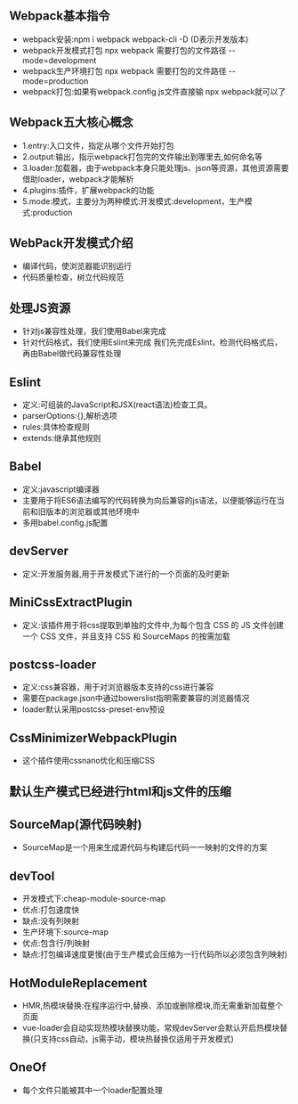 ##  Webpack基本指令
*   webpack安装:npm i webpack webpack-cli -D (D表示开发版本)
*   webpack开发模式打包 npx webpack 需要打包的文件路径 --mode=development
*   webpack生产环境打包 npx webpack 需要打包的文件路径
--mode=production
*   webpack打包:如果有webpack.config.js文件直接输 npx webpack就可以了

##  Webpack五大核心概念
*   1.entry:入口文件，指定从哪个文件开始打包
*   2.output:输出，指示webpack打包完的文件输出到哪里去,如何命名等
*   3.loader:加载器，由于webpack本身只能处理js、json等资源，其他资源需要借助loader，webpack才能解析
*   4.plugins:插件，扩展webpack的功能
*   5.mode:模式，主要分为两种模式:开发模式:development，生产模式:production

##  WebPack开发模式介绍
*   编译代码，使浏览器能识别运行
*   代码质量检查，树立代码规范

##  处理JS资源
*   针对js兼容性处理，我们使用Babel来完成
*   针对代码格式，我们使用Eslint来完成
我们先完成Eslint，检测代码格式后，再由Babel做代码兼容性处理

##  Eslint
*   定义:可组装的JavaScript和JSX(react语法)检查工具。
*   parserOptions:{},解析选项
*   rules:具体检查规则
*   extends:继承其他规则

##  Babel
*   定义:javascript编译器
*   主要用于将ES6语法编写的代码转换为向后兼容的js语法，以便能够运行在当前和旧版本的浏览器或其他环境中
*   多用babel.config.js配置

##  devServer
*   定义:开发服务器,用于开发模式下进行的一个页面的及时更新

##  MiniCssExtractPlugin
*   定义:该插件用于将css提取到单独的文件中,为每个包含 CSS 的 JS 文件创建一个 CSS 文件，并且支持 CSS 和 SourceMaps 的按需加载

##  postcss-loader
*   定义:css兼容器，用于对浏览器版本支持的css进行兼容
*   需要在package.json中通过bowerslist指明需要兼容的浏览器情况
*   loader默认采用postcss-preset-env预设

##  CssMinimizerWebpackPlugin
*   这个插件使用cssnano优化和压缩CSS

##  默认生产模式已经进行html和js文件的压缩

##  SourceMap(源代码映射)
*   SourceMap是一个用来生成源代码与构建后代码一一映射的文件的方案

##  devTool
*   开发模式下:cheap-module-source-map
*   优点:打包速度快
*   缺点:没有列映射
*   生产环境下:source-map
*   优点:包含行/列映射
*   缺点:打包编译速度更慢(由于生产模式会压缩为一行代码所以必须包含列映射)

##  HotModuleReplacement
*   HMR,热模块替换:在程序运行中,替换、添加或删除模块,而无需重新加载整个页面
*   vue-loader会自动实现热模块替换功能，常规devServer会默认开启热模块替换(只支持css自动，js需手动，模块热替换仅适用于开发模式)

##  OneOf
*   每个文件只能被其中一个loader配置处理